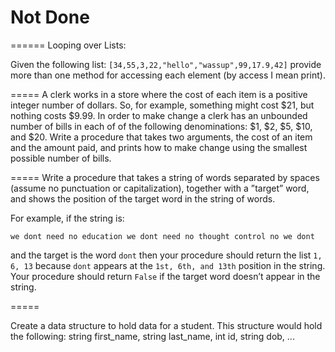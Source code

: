 # Not Done

======
Looping over Lists:

Given the following list: `[34,55,3,22,"hello","wassup",99,17.9,42]` provide more than one 
method for accessing each element (by access I mean print). 

=====
A clerk works in a store where the cost of each item is a positive integer number of dollars.
So, for example, something might cost $21, but nothing costs $9.99. In order to make change
a clerk has an unbounded number of bills in each of of the following denominations: $1, $2,
$5, $10, and $20. Write a procedure that takes two arguments, the cost of an item and the
amount paid, and prints how to make change using the smallest possible number of bills.

=====
Write a procedure that takes a string of words separated by spaces (assume no punctuation
or capitalization), together with a ”target” word, and shows the position of the target word
in the string of words. 

For example, if the string is:
```
we dont need no education we dont need no thought control no we dont
```

and the target is the word `dont` then your procedure should return the list `1, 6, 13` because
`dont` appears at the `1st, 6th, and 13th` position in the string. Your procedure should return 
`False` if the target word doesn’t appear in the string.

=====

Create a data structure to hold data for a student. This structure would hold the following:
string first_name, string last_name, int id, string dob, ...




